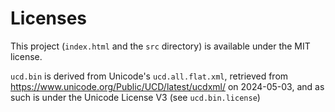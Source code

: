 
# Licenses

This project (`index.html` and the `src` directory) is available under the MIT license.

`ucd.bin` is derived from Unicode's `ucd.all.flat.xml`, retrieved from <https://www.unicode.org/Public/UCD/latest/ucdxml/> on 2024-05-03, and as such is under the Unicode License V3 (see `ucd.bin.license`)
